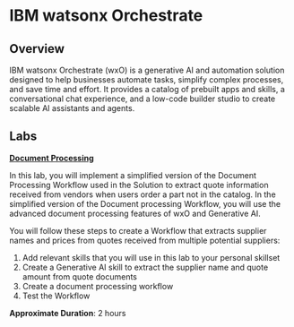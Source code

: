 # IBM watsonx Orchestrate

## Overview

IBM watsonx Orchestrate (wxO) is a generative AI and automation solution designed to help businesses automate tasks, simplify complex processes, and save time and effort. It provides a catalog of prebuilt apps and skills, a conversational chat experience, and a low-code builder studio to create scalable AI assistants and agents.

## Labs

**[Document Processing](wxo%20Document%20Processing.pdf)**

In this lab, you will implement a simplified version of the Document Processing Workflow used in the Solution to extract quote information received from vendors when users order a part not in the catalog. In the simplified version of the Document processing Workflow, you will use the advanced document processing features of wxO and Generative AI.

You will follow these steps to create a Workflow that extracts supplier names and prices from quotes received from multiple potential suppliers:
1.	Add relevant skills that you will use in this lab to your personal skillset
2.	Create a Generative AI skill to extract the supplier name and quote amount from quote documents
3.	Create a document processing workflow
4.	Test the Workflow

**Approximate Duration**: 2 hours

